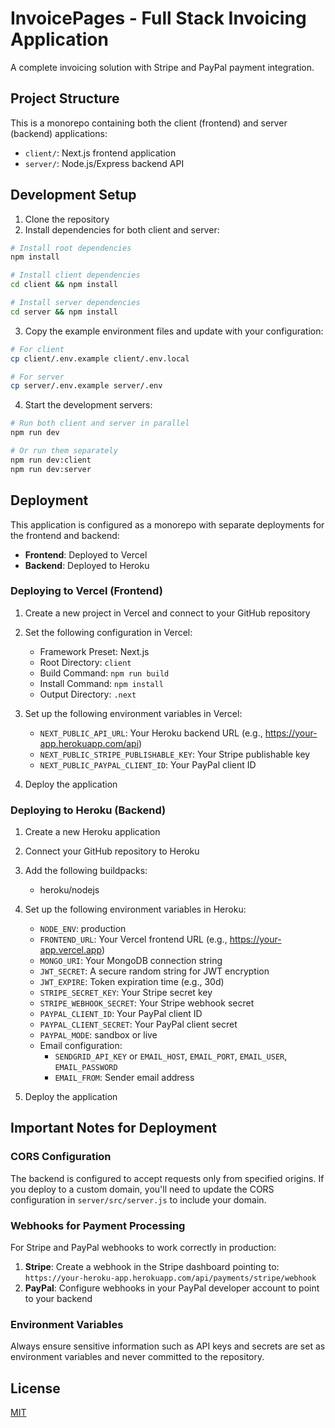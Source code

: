 # InvoicePages - Full Stack Invoicing Application

A complete invoicing solution with Stripe and PayPal payment integration.

## Project Structure

This is a monorepo containing both the client (frontend) and server (backend) applications:

- `client/`: Next.js frontend application
- `server/`: Node.js/Express backend API

## Development Setup

1. Clone the repository
2. Install dependencies for both client and server:

```bash
# Install root dependencies
npm install

# Install client dependencies
cd client && npm install

# Install server dependencies
cd server && npm install
```

3. Copy the example environment files and update with your configuration:

```bash
# For client
cp client/.env.example client/.env.local

# For server
cp server/.env.example server/.env
```

4. Start the development servers:

```bash
# Run both client and server in parallel
npm run dev

# Or run them separately
npm run dev:client
npm run dev:server
```

## Deployment

This application is configured as a monorepo with separate deployments for the frontend and backend:

- **Frontend**: Deployed to Vercel
- **Backend**: Deployed to Heroku

### Deploying to Vercel (Frontend)

1. Create a new project in Vercel and connect to your GitHub repository
2. Set the following configuration in Vercel:
   - Framework Preset: Next.js
   - Root Directory: `client`
   - Build Command: `npm run build`
   - Install Command: `npm install`
   - Output Directory: `.next`

3. Set up the following environment variables in Vercel:
   - `NEXT_PUBLIC_API_URL`: Your Heroku backend URL (e.g., https://your-app.herokuapp.com/api)
   - `NEXT_PUBLIC_STRIPE_PUBLISHABLE_KEY`: Your Stripe publishable key
   - `NEXT_PUBLIC_PAYPAL_CLIENT_ID`: Your PayPal client ID

4. Deploy the application

### Deploying to Heroku (Backend)

1. Create a new Heroku application
2. Connect your GitHub repository to Heroku
3. Add the following buildpacks:
   - heroku/nodejs

4. Set up the following environment variables in Heroku:
   - `NODE_ENV`: production
   - `FRONTEND_URL`: Your Vercel frontend URL (e.g., https://your-app.vercel.app)
   - `MONGO_URI`: Your MongoDB connection string
   - `JWT_SECRET`: A secure random string for JWT encryption
   - `JWT_EXPIRE`: Token expiration time (e.g., 30d)
   - `STRIPE_SECRET_KEY`: Your Stripe secret key
   - `STRIPE_WEBHOOK_SECRET`: Your Stripe webhook secret
   - `PAYPAL_CLIENT_ID`: Your PayPal client ID
   - `PAYPAL_CLIENT_SECRET`: Your PayPal client secret
   - `PAYPAL_MODE`: sandbox or live
   - Email configuration:
     - `SENDGRID_API_KEY` or `EMAIL_HOST`, `EMAIL_PORT`, `EMAIL_USER`, `EMAIL_PASSWORD`
     - `EMAIL_FROM`: Sender email address

5. Deploy the application

## Important Notes for Deployment

### CORS Configuration

The backend is configured to accept requests only from specified origins. If you deploy to a custom domain, you'll need to update the CORS configuration in `server/src/server.js` to include your domain.

### Webhooks for Payment Processing

For Stripe and PayPal webhooks to work correctly in production:

1. **Stripe**: Create a webhook in the Stripe dashboard pointing to: `https://your-heroku-app.herokuapp.com/api/payments/stripe/webhook`
2. **PayPal**: Configure webhooks in your PayPal developer account to point to your backend

### Environment Variables

Always ensure sensitive information such as API keys and secrets are set as environment variables and never committed to the repository.

## License

[MIT](LICENSE)
